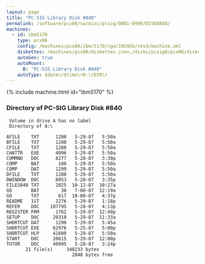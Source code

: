 ```yaml
---
layout: page
title: "PC-SIG Library Disk #840"
permalink: /software/pcx86/sw/misc/pcsig/0001-0999/DISK0840/
machines:
  - id: ibm5170
    type: pcx86
    config: /machines/pcx86/ibm/5170/cga/1024kb/rev3/machine.xml
    diskettes: /machines/pcx86/diskettes.json,/disks/pcsig0/pcx86/diskettes.json
    autoGen: true
    autoMount:
      B: "PC-SIG Library Disk #840"
    autoType: $date\r$time\rB:\rDIR\r
---
```


{% include machine.html id="ibm5170" %}

### Directory of PC-SIG Library Disk #840

     Volume in drive A has no label
     Directory of A:\

    AFILE    TXT      1280   5-29-87   5:50a
    BFILE    TXT      1280   5-29-87   5:50a
    CFILE    TXT      1280   5-29-87   5:50a
    CHATTR   EXE      4096   5-29-87   5:50a
    COMMND   DOC      8277   5-28-87   3:39p
    COMP     BAT       180   5-29-87   5:50a
    COMP     DAT      1299   5-29-87   5:50a
    DFILE    TXT      1280   5-29-87   5:50a
    DWINDOW  DOC      8953   5-28-87   3:35p
    FILES840 TXT      2025  10-12-87  10:27a
    GO       BAT        38   7-08-87  12:19a
    GO       TXT       617  10-08-87   4:37p
    README   1ST      2276   5-29-87   1:18p
    REFER    DOC    107795   5-28-87   4:13p
    REGISTER FRM      1762   5-29-87  12:49p
    SETUP    DOC     29310   5-29-87  11:33a
    SHORTCUT DAT      1299   5-29-87   5:45a
    SHORTCUT EXE     62976   5-25-87   5:00p
    SHORTCUT HLP     41600   5-29-87   5:50a
    START    DOC     20615   5-29-87  12:00p
    TUTOR    DOC     49995   5-28-87   3:24p
           21 file(s)     348233 bytes
                            2048 bytes free
